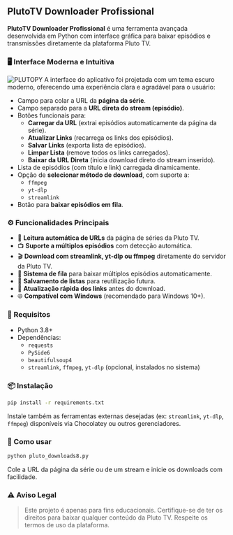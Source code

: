 ## PlutoTV Downloader Profissional

**PlutoTV Downloader Profissional** é uma ferramenta avançada desenvolvida em Python com interface gráfica para baixar episódios e transmissões diretamente da plataforma Pluto TV.

### 🖥️ Interface Moderna e Intuitiva
![PLUTOPY](https://github.com/user-attachments/assets/0565b714-865c-49d9-a0e0-d17174eb0740)
A interface do aplicativo foi projetada com um tema escuro moderno, oferecendo uma experiência clara e agradável para o usuário:

- Campo para colar a URL da **página da série**.
- Campo separado para a **URL direta do stream (episódio)**.
- Botões funcionais para:
  - **Carregar da URL** (extrai episódios automaticamente da página da série).
  - **Atualizar Links** (recarrega os links dos episódios).
  - **Salvar Links** (exporta lista de episódios).
  - **Limpar Lista** (remove todos os links carregados).
  - **Baixar da URL Direta** (inicia download direto do stream inserido).
- Lista de episódios (com título e link) carregada dinamicamente.
- Opção de **selecionar método de download**, com suporte a:
  - `ffmpeg`
  - `yt-dlp`
  - `streamlink`
- Botão para **baixar episódios em fila**.

### ⚙️ Funcionalidades Principais

- 🔗 **Leitura automática de URLs** da página de séries da Pluto TV.
- 📺 **Suporte a múltiplos episódios** com detecção automática.
- 🎬 **Download com streamlink, yt-dlp ou ffmpeg** diretamente do servidor da Pluto TV.
- 📂 **Sistema de fila** para baixar múltiplos episódios automaticamente.
- 💾 **Salvamento de listas** para reutilização futura.
- 🔄 **Atualização rápida dos links** antes do download.
- 🌐 **Compatível com Windows** (recomendado para Windows 10+).

### 🔧 Requisitos

- Python 3.8+
- Dependências:
  - `requests`
  - `PySide6`
  - `beautifulsoup4`
  - `streamlink`, `ffmpeg`, `yt-dlp` (opcional, instalados no sistema)

### 📦 Instalação

```bash
pip install -r requirements.txt
```

Instale também as ferramentas externas desejadas (ex: `streamlink`, `yt-dlp`, `ffmpeg`) disponíveis via Chocolatey ou outros gerenciadores.

### 🚀 Como usar

```bash
python pluto_downloads8.py
```

Cole a URL da página da série ou de um stream e inicie os downloads com facilidade.

### ⚠️ Aviso Legal

> Este projeto é apenas para fins educacionais. Certifique-se de ter os direitos para baixar qualquer conteúdo da Pluto TV. Respeite os termos de uso da plataforma.
